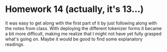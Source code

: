 # Homework 14 (actually, it's 13...)

It was easy to get along with the first part of it by just following along with the notes from class. With deploying the different tokenizer forms it became a bit more difficult, making me realize that I might not have yet fully grasped what's going on. Maybe it would be good to find some explanatory readings.
